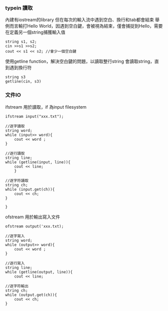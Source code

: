 ### typein 讀取 

內建有iostream的library
但在每次的輸入流中遇到空白、換行和tab都會結束
舉例而言輸打Hello World，因遇到空白鍵，會被視為結束，僅會捕捉到Hello，需要在定義另一個string捕獲輸入值

```
string s1, s2;
cin >>s1 >>s2;
cout << s1 << s2; //會少一個空白鍵
```

使用getline function，解決空白鍵的問題，以讀取整行string
會讀取string，直到遇到換行符

```
string s3
getline(cin, s3)
```


### 文件IO
ifstream 用於讀取，if 為input filesystem

```
ifstream input("xxx.txt");

//逐字讀取
string word;
while (input>> word){
	cout << word ;
}

//逐行讀取
string line;
while (getline(input, line)){
	cout << line;
	}
	
//逐字符讀取
string ch;
while (input.get(ch)){
	cout << ch;
}

}
```

ofstream 用於輸出寫入文件
```
ofstream output('xxx.txt);

//逐字寫入
string word;
while (output>> word){
	cout << word ;
}

//逐行寫入
string line;
while (getline(output, line)){
	cout << line;
	
//逐字符輸出
string ch;
while (output.get(ch)){
	cout << ch;
}
```


